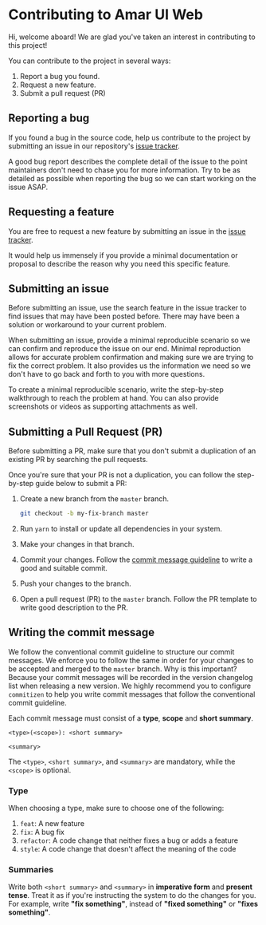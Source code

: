 # Contributing to Amar UI Web

Hi, welcome aboard! We are glad you've taken an interest in contributing to this project!

You can contribute to the project in several ways:

1. Report a bug you found.
2. Request a new feature.
3. Submit a pull request (PR)

## Reporting a bug

If you found a bug in the source code, help us contribute to the project by submitting an issue in
our repository's [issue tracker](https://github.com/tunaiku/amar-ui-web/issues).

A good bug report describes the complete detail of the issue to the point maintainers don't need to
chase you for more information. Try to be as detailed as possible when reporting the bug so we can
start working on the issue ASAP.

## Requesting a feature

You are free to request a new feature by submitting an issue in the
[issue tracker](https://github.com/tunaiku/amar-ui-web/issues).

It would help us immensely if you provide a minimal documentation or proposal to describe the reason
why you need this specific feature.

## Submitting an issue

Before submitting an issue, use the search feature in the issue tracker to find issues that may have
been posted before. There may have been a solution or workaround to your current problem.

When submitting an issue, provide a minimal reproducible scenario so we can confirm and reproduce
the issue on our end. Minimal reproduction allows for accurate problem confirmation and making sure
we are trying to fix the correct problem. It also provides us the information we need so we don't
have to go back and forth to you with more questions.

To create a minimal reproducible scenario, write the step-by-step walkthrough to reach the problem
at hand. You can also provide screenshots or videos as supporting attachments as well.

## Submitting a Pull Request (PR)

Before submitting a PR, make sure that you don't submit a duplication of an existing PR by searching
the pull requests.

Once you're sure that your PR is not a duplication, you can follow the step-by-step guide below to
submit a PR:

1. Create a new branch from the `master` branch.

   ```bash
   git checkout -b my-fix-branch master
   ```

2. Run `yarn` to install or update all dependencies in your system.
3. Make your changes in that branch.
4. Commit your changes. Follow the [commit message guideline](#writing-the-commit-message) to write
   a good and suitable commit.
5. Push your changes to the branch.
6. Open a pull request (PR) to the `master` branch. Follow the PR template to write good description
   to the PR.

## Writing the commit message

We follow the conventional commit guideline to structure our commit messages. We enforce you to
follow the same in order for your changes to be accepted and merged to the `master` branch. Why is
this important? Because your commit messages will be recorded in the version changelog list when
releasing a new version. We highly recommend you to configure `commitizen` to help you write commit
messages that follow the conventional commit guideline.

Each commit message must consist of a **type**, **scope** and **short summary**.

```
<type>(<scope>): <short summary>

<summary>
```

The `<type>`, `<short summary>`, and `<summary>` are mandatory, while the `<scope>` is optional.

### Type

When choosing a type, make sure to choose one of the following:

1. `feat`: A new feature
2. `fix`: A bug fix
3. `refactor`: A code change that neither fixes a bug or adds a feature
4. `style`: A code change that doesn't affect the meaning of the code

### Summaries

Write both `<short summary>` and `<summary>` in **imperative form** and **present tense**. Treat it
as if you're instructing the system to do the changes for you. For example, write **"fix
something"**, instead of **"fixed something"** or **"fixes something"**.
